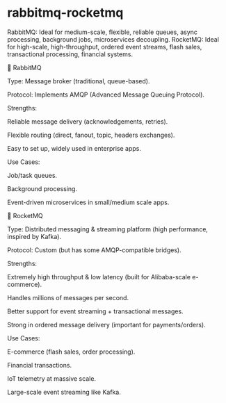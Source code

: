 # rabbitmq-rocketmq
RabbitMQ: Ideal for medium-scale, flexible, reliable queues, async processing, background jobs, microservices decoupling.  RocketMQ: Ideal for high-scale, high-throughput, ordered event streams, flash sales, transactional processing, financial systems.



🐇 RabbitMQ

Type: Message broker (traditional, queue-based).

Protocol: Implements AMQP (Advanced Message Queuing Protocol).

Strengths:

Reliable message delivery (acknowledgements, retries).

Flexible routing (direct, fanout, topic, headers exchanges).

Easy to set up, widely used in enterprise apps.

Use Cases:

Job/task queues.

Background processing.

Event-driven microservices in small/medium scale apps.

🚀 RocketMQ

Type: Distributed messaging & streaming platform (high performance, inspired by Kafka).

Protocol: Custom (but has some AMQP-compatible bridges).

Strengths:

Extremely high throughput & low latency (built for Alibaba-scale e-commerce).

Handles millions of messages per second.

Better support for event streaming + transactional messages.

Strong in ordered message delivery (important for payments/orders).

Use Cases:

E-commerce (flash sales, order processing).

Financial transactions.

IoT telemetry at massive scale.

Large-scale event streaming like Kafka.
